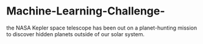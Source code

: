 # Machine-Learning-Challenge-
the NASA Kepler space telescope has been out on a planet-hunting mission to discover hidden planets outside of our solar system.
